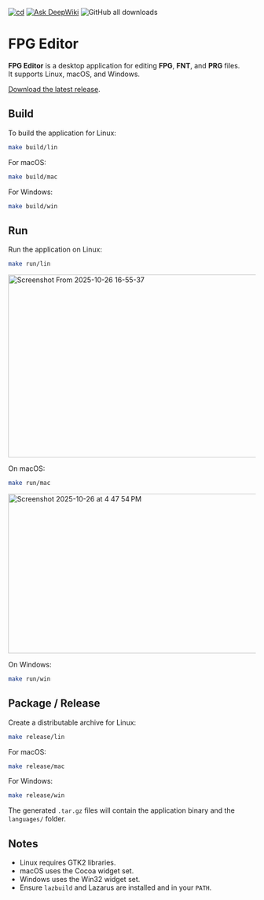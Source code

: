 [![cd](https://github.com/humbertodias/fpg-editor/actions/workflows/cd.yml/badge.svg)](https://github.com/humbertodias/fpg-editor/actions/workflows/cd.yml)
[![Ask DeepWiki](https://deepwiki.com/badge.svg)](https://deepwiki.com/humbertodias/fpg-editor)
![GitHub all downloads](https://img.shields.io/github/downloads/humbertodias/fpg-editor/total)

# FPG Editor

**FPG Editor** is a desktop application for editing **FPG**, **FNT**, and **PRG** files.  
It supports Linux, macOS, and Windows.

[Download the latest release](https://github.com/humbertodias/fpg-editor/releases).

## Build

To build the application for Linux:

```bash
make build/lin
````

For macOS:

```bash
make build/mac
```

For Windows:

```bash
make build/win
```



## Run

Run the application on Linux:

```bash
make run/lin
```
<img width="538" height="372" alt="Screenshot From 2025-10-26 16-55-37" src="https://github.com/user-attachments/assets/4d9c36d4-b7ac-4b4d-9964-ed372f6929bd" />

On macOS:

```bash
make run/mac
```
<img width="528" height="325" alt="Screenshot 2025-10-26 at 4 47 54 PM" src="https://github.com/user-attachments/assets/46c77c75-335a-4321-b7d7-f172ca7c3e97" />


On Windows:

```bash
make run/win
```


## Package / Release

Create a distributable archive for Linux:

```bash
make release/lin
```

For macOS:

```bash
make release/mac
```

For Windows:

```bash
make release/win
```

The generated `.tar.gz` files will contain the application binary and the `languages/` folder.


## Notes

* Linux requires GTK2 libraries.
* macOS uses the Cocoa widget set.
* Windows uses the Win32 widget set.
* Ensure `lazbuild` and Lazarus are installed and in your `PATH`.

